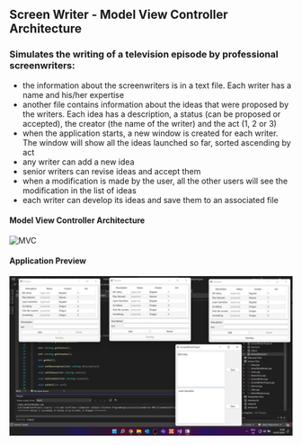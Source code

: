 ## Screen Writer - Model View Controller Architecture

### Simulates the writing of a television episode by professional screenwriters:
 - the information about the screenwriters is in a text file. Each writer has a name and his/her expertise
 - another file contains information about the ideas that were proposed by the writers. Each idea has a description, a status (can be proposed or accepted), the creator (the name of the writer) and the act (1, 2 or 3)
 - when the application starts, a new window is created for each writer. The window will show all the ideas launched so far, sorted ascending by act
 - any writer can add a new idea
 - senior writers can revise ideas and accept them
 - when a modification is made by the user, all the other users will see the modification in the list of ideas
 - each writer can develop its ideas and save them to an associated file

 

#### Model View Controller Architecture 
   ![MVC](https://media.geeksforgeeks.org/wp-content/uploads/MVC-Design-Pattern.png)

#### Application Preview
   ![application sample](./application_running.png)